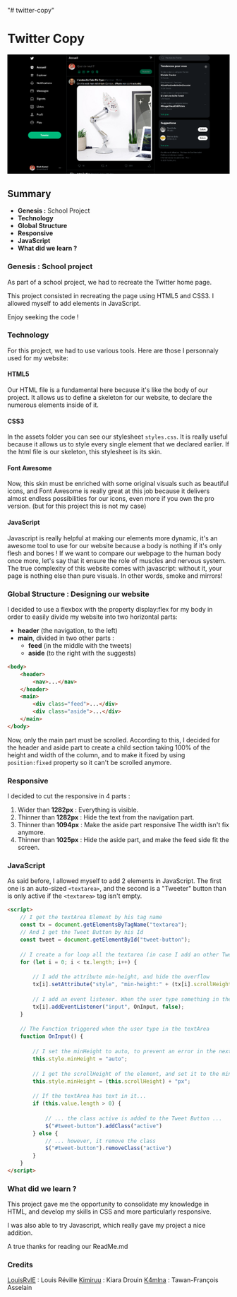 "# twitter-copy" 

# Twitter Copy

![Example](./assets/img/exemple.png)

## Summary

- **Genesis :** School Project
- **Technology**
- **Global Structure**
- **Responsive**
- **JavaScript**
- **What did we learn ?**

### Genesis : School project

As part of a school project, we had to recreate the Twitter home page.

This project consisted in recreating the page using HTML5 and CSS3. I allowed myself to add elements in JavaScript.

Enjoy seeking the code !

### Technology

For this project, we had to use various tools. Here are those I personnaly used for my website:
#### HTML5

Our HTML file is a fundamental here because it's like the body of our project. It allows us to define a skeleton for our website, to declare the numerous elements inside of it.  

#### CSS3

In the assets folder you can see our stylesheet `styles.css`. It is really useful because it allows us to style every single element that we declared earlier. If the html file is our skeleton, this stylesheet is its skin.

#### Font Awesome

Now, this skin must be enriched with some original visuals such as beautiful icons, and Font Awesome is really great at this job because it delivers almost endless possibilities for our icons, even more if you own the pro version. (but for this project this is not my case) 

#### JavaScript

Javascript is really helpful at making our elements more dynamic, it's an awesome tool to use for our website because a body is nothing if it's only flesh and bones ! If we want to compare our webpage to the human body once more, let's say that it ensure the role of muscles and nervous system. The true complexity of this website comes with javascript: without it, your page is nothing else than pure visuals. In other words, smoke and mirrors!   


### Global Structure : Designing our website

I decided to use a flexbox with the property display:flex for my body in order to easily divide my website into two horizontal parts:
- **header** (the navigation, to the left)
- **main**, divided in two other parts :
    - **feed** (in the middle with the tweets)
    - **aside** (to the right with the suggests)

```html
<body>
    <header>
        <nav>...</nav>
    </header>
    <main>
        <div class="feed">...</div>
        <div class="aside">...</div>
    </main>
</body>
```
Now, only the main part must be scrolled. According to this, I decided for the header and aside part to create a child section taking 100% of the height and width of the column, and to make it fixed by using `position:fixed` property so it can't be scrolled anymore. 

### Responsive

I decided to cut the responsive in 4 parts :
1. Wider than **1282px** : Everything is visible.
2. Thinner than **1282px** : Hide the text from the navigation part.
3. Thinner than **1094px** : Make the aside part responsive
    The width isn't fix anymore.
4. Thinner than **1025px** : Hide the aside part, and make the feed side fit the screen.

### JavaScript

As said before, I allowed myself to add 2 elements in JavaScript. 
The first one is an auto-sized `<textarea>`, and the second is a "Tweeter" button than is only active if the `<textarea>` tag isn't empty.

```html
<script>
    // I get the textArea Element by his tag name
    const tx = document.getElementsByTagName("textarea");
    // And I get the Tweet Button by his Id
    const tweet = document.getElementById("tweet-button");
    
    // I create a for loop all the textarea (in case I add an other Tweet textArea)
    for (let i = 0; i < tx.length; i++) {

        // I add the attribute min-height, and hide the overflow
        tx[i].setAttribute("style", "min-height:" + (tx[i].scrollHeight) + "px;overflow-y:hidden;");
        
        // I add an event listener. When the user type something in the textArea, it trigger the OnInput() function
        tx[i].addEventListener("input", OnInput, false);
    }

    // The Function triggered when the user type in the textArea
    function OnInput() {
        
        // I set the minHeight to auto, to prevent an error in the next line
        this.style.minHeight = "auto";
        
        // I get the scrollHeight of the element, and set it to the minHeight
        this.style.minHeight = (this.scrollHeight) + "px";

        // If the textArea has text in it...
        if (this.value.length > 0) {
            
            // ... the class active is added to the Tweet Button ...
            $("#tweet-button").addClass("active")
        } else {
            // ... however, it remove the class
            $("#tweet-button").removeClass("active")
        }
    }
</script>
```

### What did we learn ?

This project gave me the opportunity to consolidate my knowledge in HTML, and develop my skills in CSS and more particularly responsive.

I was also able to try Javascript, which really gave my project a nice addition.

A true thanks for reading our ReadMe.md

### Credits

[LouisRvlE](https://github.com/LouisRvlE) : Louis Réville
[Kimiruu](https://github.com/Kimiruu) : Kiara Drouin
[K4mlna](https://github.com/K4mlna) : Tawan-François Asselain